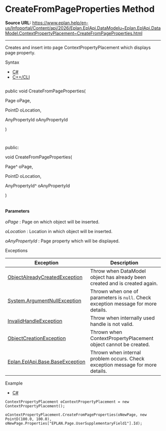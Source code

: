 # CreateFromPageProperties Method

**Source URL:** https://www.eplan.help/en-us/Infoportal/Content/api/2026/Eplan.EplApi.DataModelu~Eplan.EplApi.DataModel.ContextPropertyPlacement~CreateFromPageProperties.html

---

Creates and insert into page ContextPropertyPlacement which displays page property.

Syntax

- [C#](#i-syntax-CS)
- [C++/CLI](#i-syntax-CPP2005)

```
```
public void CreateFromPageProperties( 

   Page oPage,

   PointD oLocation,

   AnyPropertyId oAnyPropertyId

)
```
```

```
```
public:

void CreateFromPageProperties( 

   Page^ oPage,

   PointD oLocation,

   AnyPropertyId^ oAnyPropertyId

)
```
```

#### Parameters

*oPage*
:   Page on which object will be inserted.

*oLocation*
:   Location in which object will be inserted.

*oAnyPropertyId*
:   Page property which will be displayed.

Exceptions

| Exception | Description |
| --- | --- |
| [ObjectAlreadyCreatedException](Eplan.EplApi.DataModelu~Eplan.EplApi.DataModel.ObjectAlreadyCreatedException.html) | Throw when DataModel object has already been created and is created again. |
| [System.ArgumentNullException](#) | Thrown when one of parameters is `null`. Check exception message for more details. |
| [InvalidHandleException](Eplan.EplApi.DataModelu~Eplan.EplApi.DataModel.InvalidHandleException.html) | Throw when internally used handle is not valid. |
| [ObjectCreationException](Eplan.EplApi.DataModelu~Eplan.EplApi.DataModel.ObjectCreationException.html) | Thrown when ContextPropertyPlacement object cannot be created. |
| [Eplan.EplApi.Base.BaseException](Eplan.EplApi.Baseu~Eplan.EplApi.Base.BaseException.html) | Thrown when internal problem occurs. Check exception message for more details. |

Example

- [C#](#i-tab-content-e8502165-6806-4800-bbb5-20a7ca396751)

```
ContextPropertyPlacement oContextPropertyPlacement = new ContextPropertyPlacement();

oContextPropertyPlacement.CreateFromPageProperties(oNewPage, new PointD(100.0, 100.0), oNewPage.Properties["EPLAN.Page.UserSupplementaryField1"].Id);



```
